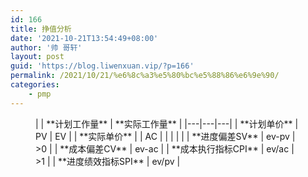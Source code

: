 ```yaml
---
id: 166
title: 挣值分析
date: '2021-10-21T13:54:49+08:00'
author: '帅 哥轩'
layout: post
guid: 'https://blog.liwenxuan.vip/?p=166'
permalink: /2021/10/21/%e6%8c%a3%e5%80%bc%e5%88%86%e6%9e%90/
categories:
    - pmp
---
```


<div class="wp-container-6249b24b54b7f wp-block-group"><div class="wp-block-group__inner-container"><div class="wp-block-columns"><div class="wp-block-column" style="flex-basis:100%"><div class="wp-container-6249b24b54672 wp-block-group"><div class="wp-block-group__inner-container"><figure class="wp-block-table is-style-regular">|  | **计划工作量** | **实际工作量** |
|---|---|---|
| **计划单价** | PV | EV |
| **实际单价** |  | AC |
|  |  |  |
| **进度偏差SV** | ev-pv | &gt;0 |
| **成本偏差CV** | ev-ac |
| **成本执行指标CPI** | ev/ac | &gt;1 |
| **进度绩效指标SPI** | ev/pv |

</figure></div></div></div></div></div></div>